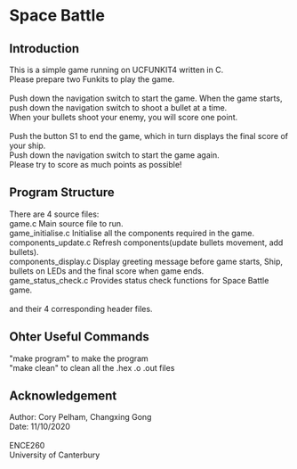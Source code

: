 # Space Battle
## Introduction
This is a simple game running on UCFUNKIT4 written in C.<br>
Please prepare two Funkits to play the game.<br><br>
Push down the navigation switch to start the game. When the game starts, push down the navigation switch to shoot a bullet at a time.<br>
When your bullets shoot your enemy, you will score one point.<br><br>
Push the button S1 to end the game, which in turn displays the final score of your ship.<br>
Push down the navigation switch to start the game again.<br>
Please try to score as much points as possible!


## Program Structure
There are 4 source files:<br>
game.c  Main source file to run.<br>
game_initialise.c  Initialise all the components required in the game.<br>
components_update.c  Refresh components(update bullets movement, add bullets).<br>
components_display.c  Display greeting message before game starts, Ship, bullets on LEDs and the final score when game ends.<br>
game_status_check.c  Provides status check functions for Space Battle game.<br><br>
and their 4 corresponding header files.<br>


## Ohter Useful Commands
"make program" to make the program</br>
"make clean" to clean all the .hex .o .out files



## Acknowledgement
Author: Cory Pelham, Changxing Gong<br>
Date: 11/10/2020<br><br>
ENCE260<br>
University of Canterbury




